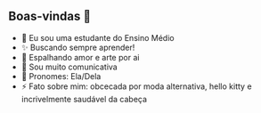 ## **Boas-vindas** 🌷

- 🍦 Eu sou uma estudante do Ensino Médio
- ✨ Buscando sempre aprender!
- 🎨 Espalhando amor e arte por ai
- 💬 Sou muito comunicativa
- 💮 Pronomes: Ela/Dela
- ⚡ Fato sobre mim: obcecada por moda alternativa, hello kitty e incrivelmente saudável da cabeça
